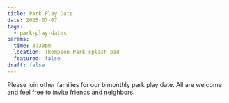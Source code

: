 ```yaml
---
title: Park Play Date
date: 2025-07-07
tags:
  - park-play-dates
params:
  time: 3:30pm
  location: Thompson Park splash pad
  featured: false
draft: false
---
```

Please join other families for our bimonthly park play date. All are welcome and feel free to invite friends and neighbors.
